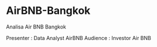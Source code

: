 # AirBNB-Bangkok
Analisa Air BNB Bangkok

Presenter : Data Analyst AirBNB
Audience : Investor Air BNB
